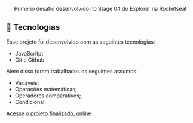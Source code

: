 

<p align="center">
Primerio desafio desenvolvido no Stage 04 do Explorer na Rocketseat<br/>


## 🚀 Tecnologias

Esse projeto foi desenvolvido com as seguintes tecnologias:

- JavaScritpt
- Git e Github

Além disso foram trabalhados os seguintes assuntos:

- Variáveis;
- Operações matemáticas;
- Operadores comparativos;
- Condicional.

[Acesse o projeto finalizado, online](https://marcelgava.github.io/rocket.sect/)
